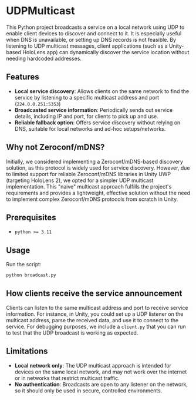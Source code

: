 # UDPMulticast

This Python project broadcasts a service on a local network using UDP to enable client devices to discover and connect to it. It is especially useful when DNS is unavailable, or setting up DNS records is not feasible. By listening to UDP multicast messages, client applications (such as a Unity-based HoloLens app) can dynamically discover the service location without needing hardcoded addresses.

## Features

- **Local service discovery**: Allows clients on the same network to find the service by listening to a specific multicast address and port (`224.0.0.251:5353`)
- **Broadcasted service information**: Periodically sends out service details, including IP and port, for clients to pick up and use.
- **Reliable fallback option**: Offers service discovery without relying on DNS, suitable for local networks and ad-hoc setups/networks.

## Why not Zeroconf/mDNS?

Initially, we considered implementing a Zeroconf/mDNS-based discovery solution, as this protocol is widely used for service discovery. However, due to limited support for reliable Zeroconf/mDNS libraries in Unity UWP (targeting HoloLens 2), we opted for a simpler UDP multicast implementation. This "naive" multicast approach fulfills the project's requirements and provides a lightweight, effective solution without the need to implement complex Zeroconf/mDNS protocols from scratch in Unity.

## Prerequisites

- `python >= 3.11`

## Usage

Run the script:

```bash
python broadcast.py
```

## How clients receive the service announcement

Clients can listen to the same multicast address and port to receive service information. For instance, in Unity, you could set up a UDP listener on the multicast address, parse the received data, and use it to connect to the service. For debugging purposes, we include a `client.py` that you can run to test that the UDP broadcast is working as expected.

## Limitations

- **Local network only**: The UDP multicast approach is intended for devices on the same local network, and may not work over the internet or in networks that restrict multicast traffic.
- **No authentication**: Broadcasts are open to any listener on the network, so it should only be used in secure, controlled environments.
